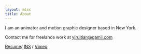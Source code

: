 ```yaml
---
layout: misc
title: About
---
```



I am an animator and motion graphic designer based in New York.

Contact me for freelance work at [yiruitian@gamil.com](mailto:yiruitian@gamil.com)

[Resume]()/ [INS](https://www.instagram.com/yirui3751/) / [Vimeo](https://vimeo.com/user33173109)